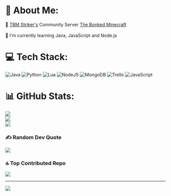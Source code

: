 # 💫 About Me:
🔭 [TBM Striker's](https://twitch.tv/tbm_striker) Community Server [The Bonked Minecraft](https://github.com/TheBonkedMinecraft)<br><br>🌱 I'm currently learning Java, JavaScript and Node.js


# 💻 Tech Stack:
![Java](https://img.shields.io/badge/java-%23ED8B00.svg?style=for-the-badge&logo=java&logoColor=white) ![Python](https://img.shields.io/badge/python-3670A0?style=for-the-badge&logo=python&logoColor=ffdd54) ![Lua](https://img.shields.io/badge/lua-%232C2D72.svg?style=for-the-badge&logo=lua&logoColor=white) ![NodeJS](https://img.shields.io/badge/node.js-6DA55F?style=for-the-badge&logo=node.js&logoColor=white) ![MongoDB](https://img.shields.io/badge/MongoDB-%234ea94b.svg?style=for-the-badge&logo=mongodb&logoColor=white) ![Trello](https://img.shields.io/badge/Trello-%23026AA7.svg?style=for-the-badge&logo=Trello&logoColor=white) ![JavaScript](https://img.shields.io/badge/javascript-%23323330.svg?style=for-the-badge&logo=javascript&logoColor=%23F7DF1E)
# 📊 GitHub Stats:
![](https://github-readme-stats.vercel.app/api?username=Skullians&theme=blue-green&hide_border=false&include_all_commits=false&count_private=true)<br/>
![](https://github-readme-streak-stats.herokuapp.com/?user=Skullians&theme=blue-green&hide_border=false)<br/>
![](https://github-readme-stats.vercel.app/api/top-langs/?username=Skullians&theme=blue-green&hide_border=false&include_all_commits=false&count_private=true&layout=compact)

### ✍️ Random Dev Quote
![](https://quotes-github-readme.vercel.app/api?type=horizontal&theme=tokyonight)

### 🔝 Top Contributed Repo
![](https://github-contributor-stats.vercel.app/api?username=Skullians&limit=5&theme=dark&combine_all_yearly_contributions=true)

---
[![](https://visitcount.itsvg.in/api?id=Skullians&icon=8&color=12)](https://visitcount.itsvg.in)

<!-- Proudly created with GPRM ( https://gprm.itsvg.in ) -->
